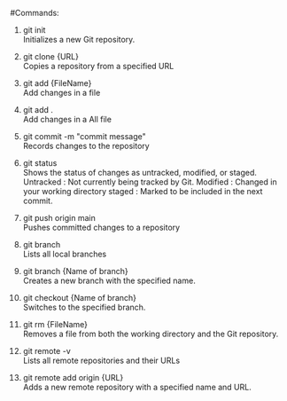 #Commands: 

1. git init <br>
Initializes a new Git repository.

2. git clone {URL} <br>
Copies a repository from a specified URL

3. git add {FileName} <br>
Add changes in a file

4. git add . <br>
Add changes in a All file

5. git commit -m "commit message" <br>
Records changes to the repository 

6. git status <br>
Shows the status of changes as untracked, modified, or staged.<br>
Untracked : Not currently being tracked by Git. 
Modified  : Changed in your working directory
staged    : Marked to be included in the next commit.

7. git push origin main <br>
Pushes committed changes to a repository

8. git branch <br>
Lists all local branches

9. git branch {Name of branch} <br>
Creates a new branch with the specified name.

10. git checkout {Name of branch} <br>
Switches to the specified branch.

11. git rm {FileName} <br>
Removes a file from both the working directory and the Git repository.

12. git remote -v <br>
Lists all remote repositories and their URLs

13. git remote add origin {URL} <br>
Adds a new remote repository with a specified name and URL.